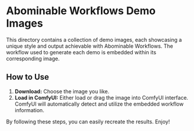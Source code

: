 # Abominable Workflows Demo Images

This directory contains a collection of demo images, each showcasing a unique style and output achievable with Abominable Workflows. The workflow used to generate each demo is embedded within its corresponding image.

## How to Use

1. **Download:** Choose the image you like.
2. **Load in ComfyUI:** Either load or drag the image into ComfyUI interface. ComfyUI will automatically detect and utilize the embedded workflow information.

By following these steps, you can easily recreate the results. Enjoy!

